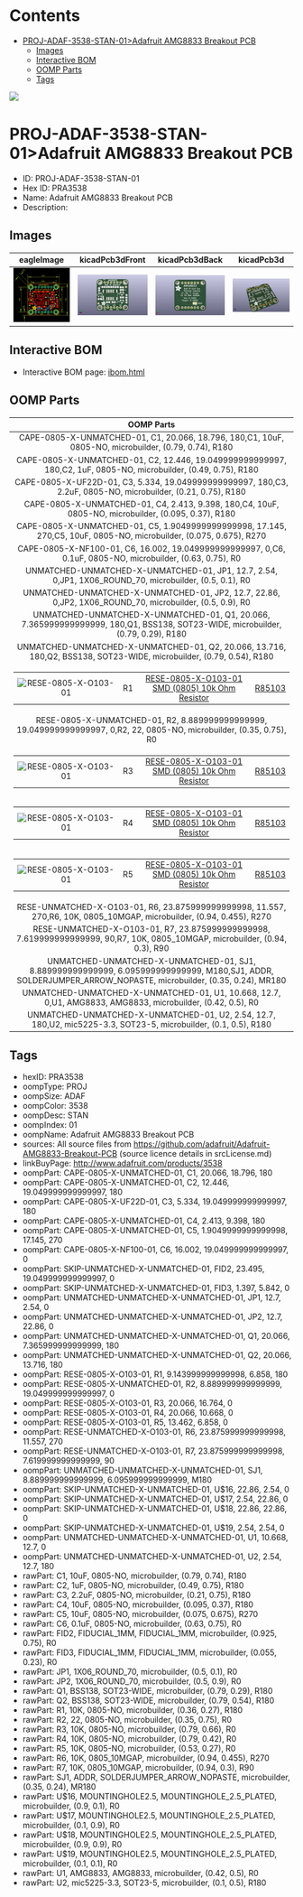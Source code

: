 



Contents
========

* [PROJ-ADAF-3538-STAN-01>Adafruit AMG8833 Breakout PCB](#proj-adaf-3538-stan-01adafruit-amg8833-breakout-pcb)
	* [Images](#images)
	* [Interactive BOM](#interactive-bom)
	* [OOMP Parts](#oomp-parts)
	* [Tags](#tags)
  
![][im]
# PROJ-ADAF-3538-STAN-01>Adafruit AMG8833 Breakout PCB

- ID: PROJ-ADAF-3538-STAN-01
- Hex ID: PRA3538
- Name: Adafruit AMG8833 Breakout PCB
- Description: 

## Images
  
  

|eagleImage|kicadPcb3dFront|kicadPcb3dBack|kicadPcb3d|
| :---: | :---: | :---: | :---: |
|[![eagleImage](eagleImage_140.png)](eagleImage_600.png)|[![kicadPcb3dFront](kicadPcb3dFront_140.png)](kicadPcb3dFront_600.png)|[![kicadPcb3dBack](kicadPcb3dBack_140.png)](kicadPcb3dBack_600.png)|[![kicadPcb3d](kicadPcb3d_140.png)](kicadPcb3d_600.png)|

## Interactive BOM

- Interactive BOM page: [ibom.html](kicad/bom/ibom.html)

## OOMP Parts
  

|OOMP Parts|
| :---: |
|CAPE-0805-X-UNMATCHED-01, C1, 20.066, 18.796, 180,C1, 10uF, 0805-NO, microbuilder, (0.79, 0.74), R180|
|CAPE-0805-X-UNMATCHED-01, C2, 12.446, 19.049999999999997, 180,C2, 1uF, 0805-NO, microbuilder, (0.49, 0.75), R180|
|CAPE-0805-X-UF22D-01, C3, 5.334, 19.049999999999997, 180,C3, 2.2uF, 0805-NO, microbuilder, (0.21, 0.75), R180|
|CAPE-0805-X-UNMATCHED-01, C4, 2.413, 9.398, 180,C4, 10uF, 0805-NO, microbuilder, (0.095, 0.37), R180|
|CAPE-0805-X-UNMATCHED-01, C5, 1.9049999999999998, 17.145, 270,C5, 10uF, 0805-NO, microbuilder, (0.075, 0.675), R270|
|CAPE-0805-X-NF100-01, C6, 16.002, 19.049999999999997, 0,C6, 0.1uF, 0805-NO, microbuilder, (0.63, 0.75), R0|
|UNMATCHED-UNMATCHED-X-UNMATCHED-01, JP1, 12.7, 2.54, 0,JP1, 1X06_ROUND_70, microbuilder, (0.5, 0.1), R0|
|UNMATCHED-UNMATCHED-X-UNMATCHED-01, JP2, 12.7, 22.86, 0,JP2, 1X06_ROUND_70, microbuilder, (0.5, 0.9), R0|
|UNMATCHED-UNMATCHED-X-UNMATCHED-01, Q1, 20.066, 7.365999999999999, 180,Q1, BSS138, SOT23-WIDE, microbuilder, (0.79, 0.29), R180|
|UNMATCHED-UNMATCHED-X-UNMATCHED-01, Q2, 20.066, 13.716, 180,Q2, BSS138, SOT23-WIDE, microbuilder, (0.79, 0.54), R180|
|<table><tr><td>![RESE-0805-X-O103-01](https://raw.githubusercontent.com/oomlout/oomlout_OOMP_parts/main/RESE-0805-X-O103-01/image_140.jpg)</td><td> R1</td><td>[RESE-0805-X-O103-01<br>SMD (0805) 10k Ohm Resistor](https://github.com/oomlout/oomlout_OOMP_parts/tree/main/RESE-0805-X-O103-01/)</td><td>[R85103](https://github.com/oomlout/oomlout_OOMP_parts/tree/main/RESE-0805-X-O103-01/)</td></tr></table>|
|RESE-0805-X-UNMATCHED-01, R2, 8.889999999999999, 19.049999999999997, 0,R2, 22, 0805-NO, microbuilder, (0.35, 0.75), R0|
|<table><tr><td>![RESE-0805-X-O103-01](https://raw.githubusercontent.com/oomlout/oomlout_OOMP_parts/main/RESE-0805-X-O103-01/image_140.jpg)</td><td> R3</td><td>[RESE-0805-X-O103-01<br>SMD (0805) 10k Ohm Resistor](https://github.com/oomlout/oomlout_OOMP_parts/tree/main/RESE-0805-X-O103-01/)</td><td>[R85103](https://github.com/oomlout/oomlout_OOMP_parts/tree/main/RESE-0805-X-O103-01/)</td></tr></table>|
|<table><tr><td>![RESE-0805-X-O103-01](https://raw.githubusercontent.com/oomlout/oomlout_OOMP_parts/main/RESE-0805-X-O103-01/image_140.jpg)</td><td> R4</td><td>[RESE-0805-X-O103-01<br>SMD (0805) 10k Ohm Resistor](https://github.com/oomlout/oomlout_OOMP_parts/tree/main/RESE-0805-X-O103-01/)</td><td>[R85103](https://github.com/oomlout/oomlout_OOMP_parts/tree/main/RESE-0805-X-O103-01/)</td></tr></table>|
|<table><tr><td>![RESE-0805-X-O103-01](https://raw.githubusercontent.com/oomlout/oomlout_OOMP_parts/main/RESE-0805-X-O103-01/image_140.jpg)</td><td> R5</td><td>[RESE-0805-X-O103-01<br>SMD (0805) 10k Ohm Resistor](https://github.com/oomlout/oomlout_OOMP_parts/tree/main/RESE-0805-X-O103-01/)</td><td>[R85103](https://github.com/oomlout/oomlout_OOMP_parts/tree/main/RESE-0805-X-O103-01/)</td></tr></table>|
|RESE-UNMATCHED-X-O103-01, R6, 23.875999999999998, 11.557, 270,R6, 10K, 0805_10MGAP, microbuilder, (0.94, 0.455), R270|
|RESE-UNMATCHED-X-O103-01, R7, 23.875999999999998, 7.619999999999999, 90,R7, 10K, 0805_10MGAP, microbuilder, (0.94, 0.3), R90|
|UNMATCHED-UNMATCHED-X-UNMATCHED-01, SJ1, 8.889999999999999, 6.095999999999999, M180,SJ1, ADDR, SOLDERJUMPER_ARROW_NOPASTE, microbuilder, (0.35, 0.24), MR180|
|UNMATCHED-UNMATCHED-X-UNMATCHED-01, U1, 10.668, 12.7, 0,U1, AMG8833, AMG8833, microbuilder, (0.42, 0.5), R0|
|UNMATCHED-UNMATCHED-X-UNMATCHED-01, U2, 2.54, 12.7, 180,U2, mic5225-3.3, SOT23-5, microbuilder, (0.1, 0.5), R180|

## Tags

- hexID: PRA3538
- oompType: PROJ
- oompSize: ADAF
- oompColor: 3538
- oompDesc: STAN
- oompIndex: 01
- oompName: Adafruit AMG8833 Breakout PCB
- sources: All source files from https://github.com/adafruit/Adafruit-AMG8833-Breakout-PCB (source licence details in srcLicense.md)
- linkBuyPage: http://www.adafruit.com/products/3538
- oompPart: CAPE-0805-X-UNMATCHED-01, C1, 20.066, 18.796, 180
- oompPart: CAPE-0805-X-UNMATCHED-01, C2, 12.446, 19.049999999999997, 180
- oompPart: CAPE-0805-X-UF22D-01, C3, 5.334, 19.049999999999997, 180
- oompPart: CAPE-0805-X-UNMATCHED-01, C4, 2.413, 9.398, 180
- oompPart: CAPE-0805-X-UNMATCHED-01, C5, 1.9049999999999998, 17.145, 270
- oompPart: CAPE-0805-X-NF100-01, C6, 16.002, 19.049999999999997, 0
- oompPart: SKIP-UNMATCHED-X-UNMATCHED-01, FID2, 23.495, 19.049999999999997, 0
- oompPart: SKIP-UNMATCHED-X-UNMATCHED-01, FID3, 1.397, 5.842, 0
- oompPart: UNMATCHED-UNMATCHED-X-UNMATCHED-01, JP1, 12.7, 2.54, 0
- oompPart: UNMATCHED-UNMATCHED-X-UNMATCHED-01, JP2, 12.7, 22.86, 0
- oompPart: UNMATCHED-UNMATCHED-X-UNMATCHED-01, Q1, 20.066, 7.365999999999999, 180
- oompPart: UNMATCHED-UNMATCHED-X-UNMATCHED-01, Q2, 20.066, 13.716, 180
- oompPart: RESE-0805-X-O103-01, R1, 9.143999999999998, 6.858, 180
- oompPart: RESE-0805-X-UNMATCHED-01, R2, 8.889999999999999, 19.049999999999997, 0
- oompPart: RESE-0805-X-O103-01, R3, 20.066, 16.764, 0
- oompPart: RESE-0805-X-O103-01, R4, 20.066, 10.668, 0
- oompPart: RESE-0805-X-O103-01, R5, 13.462, 6.858, 0
- oompPart: RESE-UNMATCHED-X-O103-01, R6, 23.875999999999998, 11.557, 270
- oompPart: RESE-UNMATCHED-X-O103-01, R7, 23.875999999999998, 7.619999999999999, 90
- oompPart: UNMATCHED-UNMATCHED-X-UNMATCHED-01, SJ1, 8.889999999999999, 6.095999999999999, M180
- oompPart: SKIP-UNMATCHED-X-UNMATCHED-01, U$16, 22.86, 2.54, 0
- oompPart: SKIP-UNMATCHED-X-UNMATCHED-01, U$17, 2.54, 22.86, 0
- oompPart: SKIP-UNMATCHED-X-UNMATCHED-01, U$18, 22.86, 22.86, 0
- oompPart: SKIP-UNMATCHED-X-UNMATCHED-01, U$19, 2.54, 2.54, 0
- oompPart: UNMATCHED-UNMATCHED-X-UNMATCHED-01, U1, 10.668, 12.7, 0
- oompPart: UNMATCHED-UNMATCHED-X-UNMATCHED-01, U2, 2.54, 12.7, 180
- rawPart: C1, 10uF, 0805-NO, microbuilder, (0.79, 0.74), R180
- rawPart: C2, 1uF, 0805-NO, microbuilder, (0.49, 0.75), R180
- rawPart: C3, 2.2uF, 0805-NO, microbuilder, (0.21, 0.75), R180
- rawPart: C4, 10uF, 0805-NO, microbuilder, (0.095, 0.37), R180
- rawPart: C5, 10uF, 0805-NO, microbuilder, (0.075, 0.675), R270
- rawPart: C6, 0.1uF, 0805-NO, microbuilder, (0.63, 0.75), R0
- rawPart: FID2, FIDUCIAL_1MM, FIDUCIAL_1MM, microbuilder, (0.925, 0.75), R0
- rawPart: FID3, FIDUCIAL_1MM, FIDUCIAL_1MM, microbuilder, (0.055, 0.23), R0
- rawPart: JP1, 1X06_ROUND_70, microbuilder, (0.5, 0.1), R0
- rawPart: JP2, 1X06_ROUND_70, microbuilder, (0.5, 0.9), R0
- rawPart: Q1, BSS138, SOT23-WIDE, microbuilder, (0.79, 0.29), R180
- rawPart: Q2, BSS138, SOT23-WIDE, microbuilder, (0.79, 0.54), R180
- rawPart: R1, 10K, 0805-NO, microbuilder, (0.36, 0.27), R180
- rawPart: R2, 22, 0805-NO, microbuilder, (0.35, 0.75), R0
- rawPart: R3, 10K, 0805-NO, microbuilder, (0.79, 0.66), R0
- rawPart: R4, 10K, 0805-NO, microbuilder, (0.79, 0.42), R0
- rawPart: R5, 10K, 0805-NO, microbuilder, (0.53, 0.27), R0
- rawPart: R6, 10K, 0805_10MGAP, microbuilder, (0.94, 0.455), R270
- rawPart: R7, 10K, 0805_10MGAP, microbuilder, (0.94, 0.3), R90
- rawPart: SJ1, ADDR, SOLDERJUMPER_ARROW_NOPASTE, microbuilder, (0.35, 0.24), MR180
- rawPart: U$16, MOUNTINGHOLE2.5, MOUNTINGHOLE_2.5_PLATED, microbuilder, (0.9, 0.1), R0
- rawPart: U$17, MOUNTINGHOLE2.5, MOUNTINGHOLE_2.5_PLATED, microbuilder, (0.1, 0.9), R0
- rawPart: U$18, MOUNTINGHOLE2.5, MOUNTINGHOLE_2.5_PLATED, microbuilder, (0.9, 0.9), R0
- rawPart: U$19, MOUNTINGHOLE2.5, MOUNTINGHOLE_2.5_PLATED, microbuilder, (0.1, 0.1), R0
- rawPart: U1, AMG8833, AMG8833, microbuilder, (0.42, 0.5), R0
- rawPart: U2, mic5225-3.3, SOT23-5, microbuilder, (0.1, 0.5), R180



[im]: kicadPcb3d_450.png
